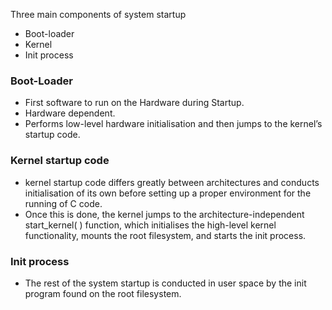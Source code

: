Three main components of system startup
- Boot-loader
- Kernel
- Init process

### Boot-Loader
- First software to run on the Hardware during Startup.
- Hardware dependent.
- Performs low-level hardware initialisation and then jumps to the kernel’s startup code.

### Kernel startup code
 - kernel startup code differs greatly between architectures and conducts initialisation of its own before setting up a proper environment for the running of C code. 
 - Once this is done, the kernel jumps to the architecture-independent start_kernel( ) function, which initialises the high-level kernel functionality, mounts the root filesystem, and starts the init process.
### Init process
- The rest of the system startup is conducted in user space by the init program found on the root filesystem.